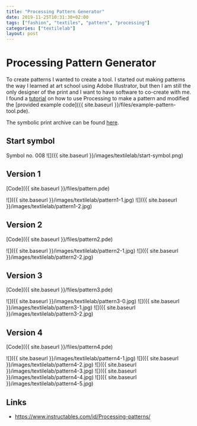 ```yaml
---
title: "Processing Pattern Generator"
date: 2019-11-25T10:31:30+02:00
tags: ["fashion", "textiles", "pattern", "processing"]
categories: ["textilelab"]
layout: post
---
```


# Processing Pattern Generator
To create patterns I wanted to create a tool. I started out making patterns the way I learned at art school using Adobe Illustrator, but then I am still the only designer of the print and I want to have software to co-create with me. I found a [tutorial](https://www.instructables.com/id/Processing-patterns/) on how to use Processing to make a pattern and modified the [provided example code]({{ site.baseurl }}/files/example-pattern-tool.pde). 

The symbolic print archive can be found [here](https://michellevossen.com/textile-archive/index).

## Start symbol
Symbol no. 008
![]({{ site.baseurl }}/images/textilelab/start-symbol.png)

## Version 1
[Code]({{ site.baseurl }}/files/pattern.pde)

![]({{ site.baseurl }}/images/textilelab/pattern1-1.jpg)
![]({{ site.baseurl }}/images/textilelab/pattern1-2.jpg)

## Version 2
[Code]({{ site.baseurl }}/files/pattern2.pde)

![]({{ site.baseurl }}/images/textilelab/pattern2-1.jpg)
![]({{ site.baseurl }}/images/textilelab/pattern2-2.jpg)

## Version 3
[Code]({{ site.baseurl }}/files/pattern3.pde)

![]({{ site.baseurl }}/images/textilelab/pattern3-0.jpg)
![]({{ site.baseurl }}/images/textilelab/pattern3-1.jpg)
![]({{ site.baseurl }}/images/textilelab/pattern3-2.jpg)

## Version 4
[Code]({{ site.baseurl }}/files/pattern4.pde)

![]({{ site.baseurl }}/images/textilelab/pattern4-1.jpg)
![]({{ site.baseurl }}/images/textilelab/pattern4-2.jpg)
![]({{ site.baseurl }}/images/textilelab/pattern4-3.jpg)
![]({{ site.baseurl }}/images/textilelab/pattern4-4.jpg)
![]({{ site.baseurl }}/images/textilelab/pattern4-5.jpg)


## Links
- <https://www.instructables.com/id/Processing-patterns/>
